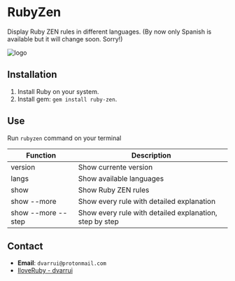 
# RubyZen

Display Ruby ZEN rules in different languages.
(By now only Spanish is available but it will change soon. Sorry!)

![logo](./docs/images/logo.png)

## Installation

1. Install Ruby on your system.
1. Install gem: `gem install ruby-zen`.

## Use

Run `rubyzen` command on your terminal

| Function | Description |
| -------- | ------------------------- |
| version  | Show currente version |
| langs    | Show available languages |
| show     | Show Ruby ZEN rules |
| show --more | Show every rule with detailed explanation |
| show --more --step | Show every rule with detailed explanation, step by step |

## Contact

* **Email**: `dvarrui@protonmail.com`
* [IloveRuby - dvarrui](https://github.com/dvarrui/iloveruby)
